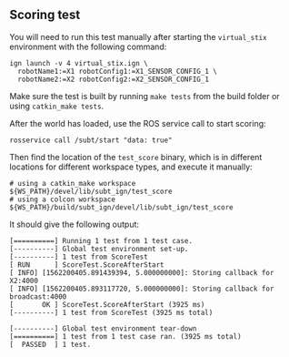 ## Scoring test

You will need to run this test manually after starting the
`virtual_stix` environment with the following command:

~~~
ign launch -v 4 virtual_stix.ign \
  robotName1:=X1 robotConfig1:=X1_SENSOR_CONFIG_1 \
  robotName2:=X2 robotConfig2:=X2_SENSOR_CONFIG_1
~~~

Make sure the test is built by running `make tests` from the build folder
or using `catkin_make tests`.

After the world has loaded, use the ROS service call to start scoring:

~~~
rosservice call /subt/start "data: true"
~~~

Then find the location of the `test_score` binary, which is in different
locations for different workspace types, and execute it manually:

~~~
# using a catkin_make workspace
${WS_PATH}/devel/lib/subt_ign/test_score
# using a colcon workspace
${WS_PATH}/build/subt_ign/devel/lib/subt_ign/test_score
~~~

It should give the following output:

~~~
[==========] Running 1 test from 1 test case.
[----------] Global test environment set-up.
[----------] 1 test from ScoreTest
[ RUN      ] ScoreTest.ScoreAfterStart
[ INFO] [1562200405.891439394, 5.000000000]: Storing callback for X2:4000
[ INFO] [1562200405.893117720, 5.000000000]: Storing callback for broadcast:4000
[       OK ] ScoreTest.ScoreAfterStart (3925 ms)
[----------] 1 test from ScoreTest (3925 ms total)

[----------] Global test environment tear-down
[==========] 1 test from 1 test case ran. (3925 ms total)
[  PASSED  ] 1 test.
~~~
